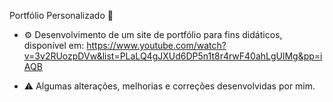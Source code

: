 Portfólio Personalizado :notebook_with_decorative_cover:

- :gear: Desenvolvimento de um site de portfólio para fins didáticos, disponível em: https://www.youtube.com/watch?v=3v2RUozpDVw&list=PLaLQ4gJXUd6DP5n1t8r4rwF40ahLgUlMg&pp=iAQB

- ⚠️ Algumas alterações, melhorias e correções desenvolvidas por mim.
